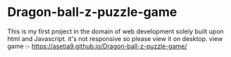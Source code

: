 # Dragon-ball-z-puzzle-game
This is my first project in the domain of web development solely built upon html and Javascript. it's not responsive so please view it on desktop. 
view game :-  https://asetia9.github.io/Dragon-ball-z-puzzle-game/
